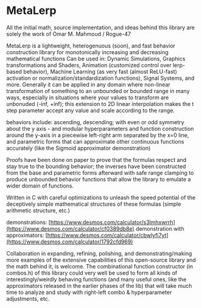 # MetaLerp
All the initial math, source implementation, and ideas behind this library are solely the work of Omar M. Mahmoud / Rogue-47

MetaLerp is a lightweight, heterogenuous (soon), and fast behavior construction library for monotonically increasing and decreasing mathematical functions
Can be used in: Dynamic Simulations, Graphics transformations and Shaders, Animation (customized control over lerp-based behavior), Machine Learning (as very fast (almost ReLU-fast) activation or normalization/standardization functions), Signal Systems, and more.
Generally it can be applied in any domain where non-linear transformation of something to an unbounded or bounded range in many ways, especially in situations where your values to transform are unbonuded (-inf, +inf); this extension to 2D linear interpolation makes the t step parameter accept any value and scale according to the range.

behaviors include: ascending, descending; with even or odd symmetry about the y axis - and modular hyperparameters and function construction around the y-axis in a piecewise left-right arm separated by the x=0 line,
and parametric forms that can approximate other continuous functions accurately (like the Sigmoid approximator demonstration)

Proofs have been done on paper to prove that the formulas respect and stay true to the bounding behavior; the inverses have been constructed from the base and parametric forms afterward with safe range clamping to produce unbounded behavior functions that allow the library to emulate a wider domain of functions.

Written in C with careful optimizations to unleash the speed potential of the deceptively simple mathematical structures of these formulas (simple arithmetic structure, etc.)

demonstrations:
[https://www.desmos.com/calculator/s3lmhxwrrh](https://www.desmos.com/calculator/cf0389db8e)
demonstration with approximators:
[https://www.desmos.com/calculator/cbwlyfi7yt](https://www.desmos.com/calculator/1792cfd969)


Collaboration in expanding, refining, polishing, and demonstrating/making more examples of the extensive capabilities of this open-source library and the math behind it, is welcome.
The combinational function constructor (in combos.h) of this library could very well be used to form all kinds of interestingly/weirdly behaving functions (and many useful ones, like the approximators released in the earlier phases of the lib) that will take much time to analyze and study with right-left combo & hyperparameter adjustments, etc.

